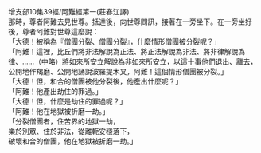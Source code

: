 增支部10集39經/阿難經第一(莊春江譯)  
那時，尊者阿難去見世尊。抵達後，向世尊問訊，接著在一旁坐下。在一旁坐好後，尊者阿難對世尊這麼說：  
「大德！被稱為『僧團分裂、僧團分裂』，什麼情形僧團被分裂呢？」  
「阿難！這裡，比丘們將非法解說為正法、將正法解說為非法、將非律解說為律、……（中略）將如來所安立解說為非如來所安立，以這十事他們退出、離去，公開地作羯磨、公開地誦說波羅提木叉，阿難！這個情形僧團被分裂。」  
「大德！但，和合的僧團被他分裂後，他產出什麼呢？」  
「阿難！他產出劫住的罪過。」  
「大德！但，什麼是劫住的罪過呢？」  
「阿難！他在地獄被折磨一劫。」  
「分裂僧團者，住苦界的地獄一劫，  
樂於別眾、住於非法，從離軛安穩落下，  
破壞和合的僧團，他在地獄被折磨一劫。」  
  
  

